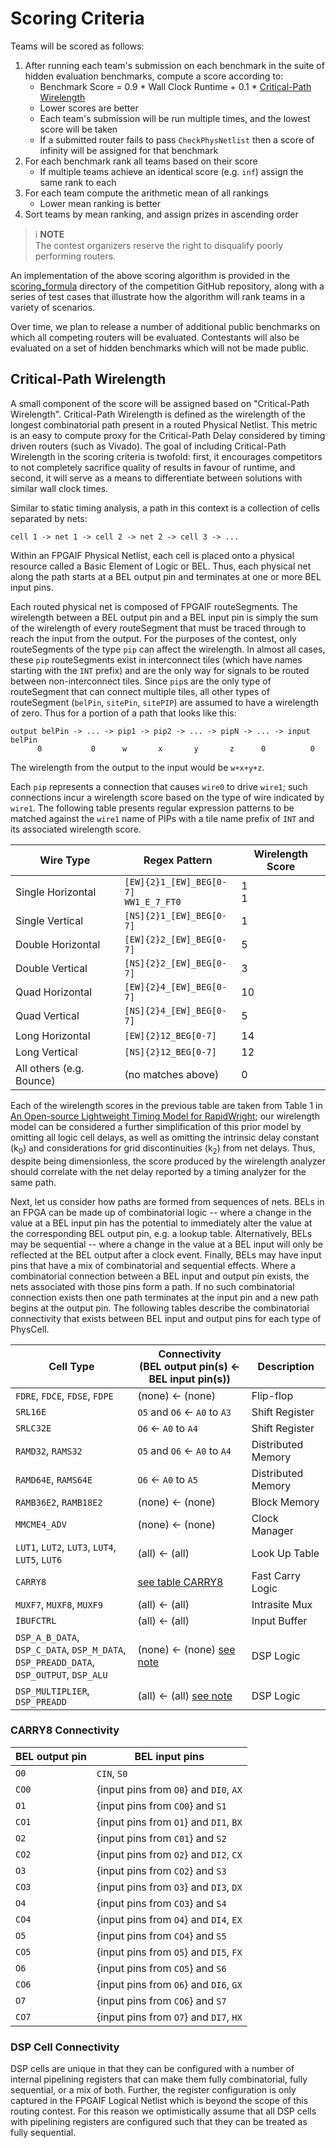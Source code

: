 # Scoring Criteria
Teams will be scored as follows:

1. After running each team's submission on each benchmark in the suite of
   hidden evaluation benchmarks, compute a score according to:
   - Benchmark Score = 0.9 * Wall Clock Runtime + 0.1 * [Critical-Path Wirelength](#critical-path-wirelength)
   - Lower scores are better
   - Each team's submission will be run multiple times, and the lowest score
     will be taken
   - If a submitted router fails to pass `CheckPhysNetlist` then a score of infinity will be assigned for that benchmark
2. For each benchmark rank all teams based on their score
   - If multiple teams achieve an identical score (e.g. `inf`) assign the same rank to each
3. For each team compute the arithmetic mean of all rankings
   - Lower mean ranking is better
4. Sort teams by mean ranking, and assign prizes in ascending order

> ℹ️ **NOTE**  
> The contest organizers reserve the right to disqualify poorly performing routers.

An implementation of the above scoring algorithm is provided in the
[scoring_formula](https://github.com/Xilinx/fpga24_routing_contest/tree/master/scoring_formula)
directory of the competition GitHub repository, along with a series of test
cases that illustrate how the algorithm will rank teams in a variety of
scenarios.

Over time, we plan to release a number of additional public benchmarks on which
all competing routers will be evaluated. Contestants will also be evaluated on
a set of hidden benchmarks which will not be made public.

## Critical-Path Wirelength

A small component of the score will be assigned based on
"Critical-Path Wirelength". Critical-Path Wirelength is defined as the
wirelength of the longest combinatorial path present in a routed Physical
Netlist. This metric is an easy to compute proxy for the Critical-Path Delay
considered by timing driven routers (such as Vivado). The goal of including
Critical-Path Wirelength in the scoring criteria is twofold: first, it
encourages competitors to not completely sacrifice quality of results in favour
of runtime, and second, it will serve as a means to differentiate between
solutions with similar wall clock times.

Similar to static timing analysis, a path in this context is a collection of
cells separated by nets:
```
cell 1 -> net 1 -> cell 2 -> net 2 -> cell 3 -> ...
```
Within an FPGAIF Physical Netlist, each cell is placed onto a physical resource
called a Basic Element of Logic or BEL. Thus, each physical net along the path
starts at a BEL output pin and terminates at one or more BEL input pins.

Each routed physical net is composed of FPGAIF routeSegments. The wirelength
between a BEL output pin and a BEL input pin is simply the sum of the
wirelength of every routeSegment that must be traced through to reach the input
from the output.
For the purposes of the contest, only routeSegments of the type `pip` can
affect the wirelength.
In almost all cases, these `pip` routeSegments exist in interconnect
tiles (which have names starting with the `INT` prefix) and are the only way for
signals to be routed between non-interconnect tiles.
Since `pip`s are the only type of routeSegment that can connect multiple tiles, all other types of
routeSegment (`belPin`, `sitePin`, `sitePIP`) are assumed to have a wirelength
of zero. Thus for a portion of a path that looks like this:
```
output belPin -> ... -> pip1 -> pip2 -> ... -> pipN -> ... -> input belPin
      0           0      w       x       y       z      0          0
```
The wirelength from the output to the input would be `w+x+y+z`.

Each `pip` represents a connection that causes `wire0` to drive `wire1`;
such connections incur a wirelength score based on the type of wire indicated
by `wire1`. The following table presents regular expression patterns to be
matched against the `wire1` name of PIPs with a tile name prefix of `INT`
and its associated wirelength score.

| Wire Type         | Regex Pattern           | Wirelength Score |
|-------------------|-------------------------|------------------|
| Single Horizontal |`[EW]{2}1_[EW]_BEG[0-7]`<br>`WW1_E_7_FT0` |1<br>1|
| Single Vertical   |`[NS]{2}1_[EW]_BEG[0-7]` |                 1|
| Double Horizontal |`[EW]{2}2_[EW]_BEG[0-7]` |                 5|
| Double Vertical   |`[NS]{2}2_[EW]_BEG[0-7]` |                 3|
| Quad Horizontal   |`[EW]{2}4_[EW]_BEG[0-7]` |                10|
| Quad Vertical     |`[NS]{2}4_[EW]_BEG[0-7]` |                 5|
| Long Horizontal   |`[EW]{2}12_BEG[0-7]`     |                14|
| Long Vertical     |`[NS]{2}12_BEG[0-7]`     |                12|
| All others (e.g. Bounce) | (no matches above) |               0|

Each of the wirelength scores in the previous table are taken from Table 1 in
[An Open-source Lightweight Timing Model for RapidWright](https://www.rapidwright.io/docs/_downloads/6610b931d8a2e053e69a499d3923077f/FPT19-TimingModel.pdf);
our wirelength model can be considered a further simplification of this prior model
by omitting all logic cell delays, as well as omitting the intrinsic delay constant (k<sub>0</sub>)
and considerations for grid discontinuities (k<sub>2</sub>) from net delays.
Thus, despite being dimensionless, the score produced by the wirelength
analyzer should correlate with the net delay reported by a timing analyzer for
the same path.

Next, let us consider how paths are formed from sequences of nets. BELs in an
FPGA can be made up of combinatorial logic -- where a change in the value at a
BEL input pin has the potential to immediately alter the value at the
corresponding BEL output pin, e.g. a lookup table. Alternatively, BELs may be
sequential -- where a change in the value at a BEL input will only be reflected
at the BEL output after a clock event. Finally,  BELs may have input pins that
have a mix of combinatorial and sequential effects. Where a combinatorial
connection between a BEL input and output pin exists, the nets associated with
those pins form a path. If no such combinatorial connection exists then one
path terminates at the input pin and a new path begins at the output pin. The
following tables describe the combinatorial connectivity that exists between
BEL input and output pins for each type of PhysCell.

| Cell Type                                                                                | Connectivity <br> (BEL output pin(s) <- BEL input pin(s)) | Description |
|------------------------------------------------------------------------------------------|-------------------------------|--------------------|
|`FDRE`, `FDCE`, `FDSE`, `FDPE`                                                            | (none) <- (none)              | Flip-flop          |
|`SRL16E`                                                                                  | `O5` and `O6` <- `A0` to `A3` | Shift Register     |
|`SRLC32E`                                                                                 | `O6` <- `A0` to `A4`          | Shift Register     |
|`RAMD32`, `RAMS32`                                                                        | `O5` and `O6` <- `A0` to `A4` | Distributed Memory |
|`RAMD64E`, `RAMS64E`                                                                      | `O6` <- `A0` to `A5`          | Distributed Memory |
|`RAMB36E2`, `RAMB18E2`                                                                    | (none) <- (none)              | Block Memory       |
|`MMCME4_ADV`                                                                              | (none) <- (none)              | Clock Manager      |
|`LUT1`, `LUT2`, `LUT3`, `LUT4`, `LUT5`, `LUT6`                                            | (all) <- (all)                | Look Up Table      |
|`CARRY8`                                                                                  | [see table CARRY8](#carry8-connectivity) | Fast Carry Logic |
|`MUXF7`, `MUXF8`, `MUXF9`                                                                 | (all) <- (all)                | Intrasite Mux      |
|`IBUFCTRL`                                                                                | (all) <- (all)                | Input Buffer       |
|`DSP_A_B_DATA`, `DSP_C_DATA`, `DSP_M_DATA`,<br>`DSP_PREADD_DATA`, `DSP_OUTPUT`, `DSP_ALU` | (none) <- (none) [see note](#dsp-cell-connectivity) | DSP Logic |
|`DSP_MULTIPLIER`, `DSP_PREADD`                                                            | (all) <- (all) [see note](#dsp-cell-connectivity) | DSP Logic |

### CARRY8 Connectivity
| BEL output pin | BEL input pins                     |
|------------|----------------------------------------|
| `O0`       | `CIN`, `S0`                            |
|`CO0`       | {input pins from `O0`} and `DI0`, `AX` |
| `O1`       | {input pins from `CO0`} and `S1`       |
| `CO1`      | {input pins from `O1`} and `DI1`, `BX` |
| `O2`       | {input pins from `C01`} and `S2`       |
| `CO2`      | {input pins from `O2`} and `DI2`, `CX` |
| `O3`       | {input pins from `CO2`} and `S3`       |
| `CO3`      | {input pins from `O3`} and `DI3`, `DX` |
| `O4`       | {input pins from `CO3`} and `S4`       |
| `CO4`      | {input pins from `O4`} and `DI4`, `EX` |
| `O5`       | {input pins from `CO4`} and `S5`       |
| `CO5`      | {input pins from `O5`} and `DI5`, `FX` |
| `O6`       | {input pins from `CO5`} and `S6`       |
| `CO6`      | {input pins from `O6`} and `DI6`, `GX` |
| `O7`       | {input pins from `CO6`} and `S7`       |
| `CO7`      | {input pins from `O7`} and `DI7`, `HX` |

### DSP Cell Connectivity
DSP cells are unique in that they can be configured with a number of internal
pipelining registers that can make them fully combinatorial, fully sequential,
or a mix of both. Further, the register configuration is only captured in the
FPGAIF Logical Netlist which is beyond the scope of this routing contest. For
this reason we optimistically assume that all DSP cells with pipelining
registers are configured such that they can be treated as fully sequential.
